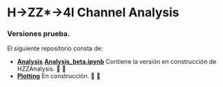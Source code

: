 # H->ZZ*->4l Channel Analysis

### Versiones prueba.

El siguiente repositorio consta de:

- **[Analysis](https://github.com/AltuOs/HZZ4l/tree/p7/Analysis)**
**[Analysis_beta.ipynb](https://github.com/AltuOs/HZZ4l/blob/p7/Analysis/Analysis_beta.ipynb)** Contiene la versión en construcción de HZZAnalysis. :wrench: :wrench:
- **[Plotting](https://github.com/AltuOs/HZZ4l/tree/p7/Plotting)** En construcción. :wrench: :wrench:
